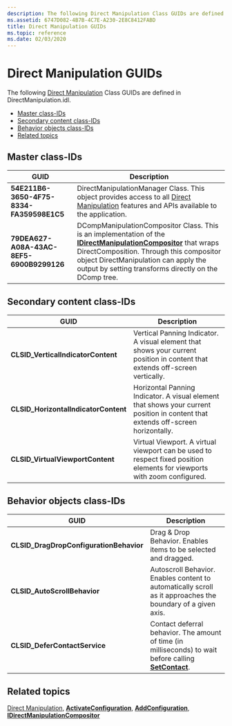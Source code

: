 ```yaml
---
description: The following Direct Manipulation Class GUIDs are defined in DirectManipulation.idl.
ms.assetid: 6747D082-4B7B-4C7E-A230-2E8C8412FABD
title: Direct Manipulation GUIDs
ms.topic: reference
ms.date: 02/03/2020
---
```


# Direct Manipulation GUIDs

The following [Direct Manipulation](direct-manipulation-portal.md) Class GUIDs are defined in DirectManipulation.idl.

- [Master class-IDs](#master-class-ids)
- [Secondary content class-IDs](#secondary-content-class-ids)
- [Behavior objects class-IDs](#behavior-objects-class-ids)
- [Related topics](#related-topics)

## Master class-IDs

| GUID                                     | Description                                                                                                                                                                                                                                                                                       |
|------------------------------------------|---------------------------------------------------------------------------------------------------------------------------------------------------------------------------------------------------------------------------------------------------------------------------------------------------|
| **54E211B6-3650-4F75-8334-FA359598E1C5** | DirectManipulationManager Class. This object provides access to all [Direct Manipulation](direct-manipulation-portal.md) features and APIs available to the application.                                                                                                                         |
| **79DEA627-A08A-43AC-8EF5-6900B9299126** | DCompManipulationCompositor Class. This is an implementation of the [**IDirectManipulationCompositor**](/windows/win32/api/DirectManipulation/nn-directmanipulation-idirectmanipulationcompositor) that wraps DirectComposition. Through this compositor object DirectManipulation can apply the output by setting transforms directly on the DComp tree. |

## Secondary content class-IDs

| GUID                                  | Description                                                                                                                      |
|---------------------------------------|----------------------------------------------------------------------------------------------------------------------------------|
| **CLSID\_VerticalIndicatorContent**   | Vertical Panning Indicator. A visual element that shows your current position in content that extends off-screen vertically.     |
| **CLSID\_HorizontalIndicatorContent** | Horizontal Panning Indicator. A visual element that shows your current position in content that extends off-screen horizontally. |
| **CLSID\_VirtualViewportContent**     | Virtual Viewport. A virtual viewport can be used to respect fixed position elements for viewports with zoom configured.          |

## Behavior objects class-IDs

| GUID                                     | Description                                                                                                                                           |
|------------------------------------------|-------------------------------------------------------------------------------------------------------------------------------------------------------|
| **CLSID\_DragDropConfigurationBehavior** | Drag & Drop Behavior. Enables items to be selected and dragged.                                                                                       |
| **CLSID\_AutoScrollBehavior**            | Autoscroll Behavior. Enables content to automatically scroll as it approaches the boundary of a given axis.                                           |
| **CLSID\_DeferContactService**           | Contact deferral behavior. The amount of time (in milliseconds) to wait before calling [**SetContact**](/windows/win32/api/DirectManipulation/nf-directmanipulation-idirectmanipulationviewport-setcontact). |

## Related topics

[Direct Manipulation](direct-manipulation-portal.md), [**ActivateConfiguration**](/windows/win32/api/DirectManipulation/nf-directmanipulation-idirectmanipulationviewport-activateconfiguration), [**AddConfiguration**](/windows/win32/api/DirectManipulation/nf-directmanipulation-idirectmanipulationviewport-addconfiguration), [**IDirectManipulationCompositor**](/windows/win32/api/DirectManipulation/nn-directmanipulation-idirectmanipulationcompositor)
